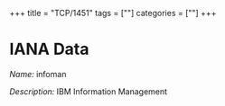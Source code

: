 +++
title = "TCP/1451"
tags = [""]
categories = [""]
+++

# IANA Data

_Name:_ infoman

_Description:_ IBM Information Management

